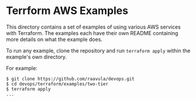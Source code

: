 # Terrform AWS Examples

This directory contains a set of examples of using various AWS services with
Terraform. The examples each have their own README containing more details
on what the example does.

To run any example, clone the repository and run `terraform apply` within
the example's own directory.

For example:

```
$ git clone https://github.com/raavula/devops.git
$ cd devops/terraform/examples/two-tier
$ terraform apply
...
```
